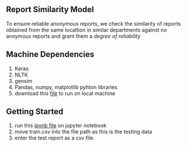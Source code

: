 ## Report Similarity Model 
To ensure reliable anonymous reports, we check the similarity of reports obtained from the same localtion in similar departments against no anoymous reports and grant them a *degree of reliability*

## Machine Dependencies
1. Keras
2. NLTK
3. gensim
4. Pandas, numpy, matplotlib pyhton libraries
5. download this [file](https://www.kaggle.com/sandreds/googlenewsvectorsnegative300) to run on local machine

## Getting Started
1. run this [ipynb file](https://github.com/Nipunnyka/CurbCorruption/blob/master/report_similarity_model/kernel1ba4582600.ipynb) on jupyter notebook 
2. move train.csv into the file path as this is the testing data
3. enter the test report as a csv file.
